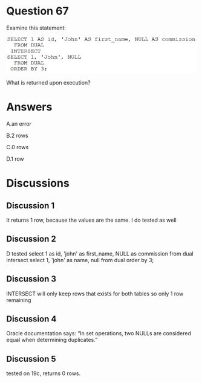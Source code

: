 # Question 67
Examine this statement:

![](../images/0004600002.png)
		
What is returned upon execution?

# Answers
A.an error

B.2 rows

C.0 rows

D.1 row

# Discussions
## Discussion 1
It returns 1 row, because the values are the same. I do tested as well

## Discussion 2
D tested 
select 1 as id, 'john' as first_name, NULL as commission from dual
intersect
select 1, 'john' as name, null from dual order by 3;

## Discussion 3
INTERSECT will only keep rows that exists for both tables so only 1 row remaining

## Discussion 4
Oracle documentation says:
“In set operations, two NULLs are considered equal when determining duplicates.”

## Discussion 5
tested on 19c, returns 0 rows.

